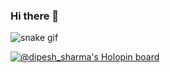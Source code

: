 ### Hi there 👋

<!--
**bdipesh3045/bdipesh3045** is a ✨ _special_ ✨ repository because its `README.md` (this file) appears on your GitHub profile.

Here are some ideas to get you started:

- 🔭 I’m currently working on ...
- 🌱 I’m currently learning ...
- 👯 I’m looking to collaborate on ...
- 🤔 I’m looking for help with ...
- 💬 Ask me about ...
- 📫 How to reach me: ...
- 😄 Pronouns: ...
- ⚡ Fun fact: ...
-->
![snake gif](https://github.com/bdipesh3045/bdipesh3045/blob/output/github-contribution-grid-snake.gif)
<!-- ![snake gif]
(https://github.com/bdipesh3045/bdipesh3045/blob/output/github-contribution-grid-snake.gif)
 -->
[![@dipesh_sharma's Holopin board](https://holopin.me/dipesh_sharma)](https://holopin.io/@dipesh_sharma)
